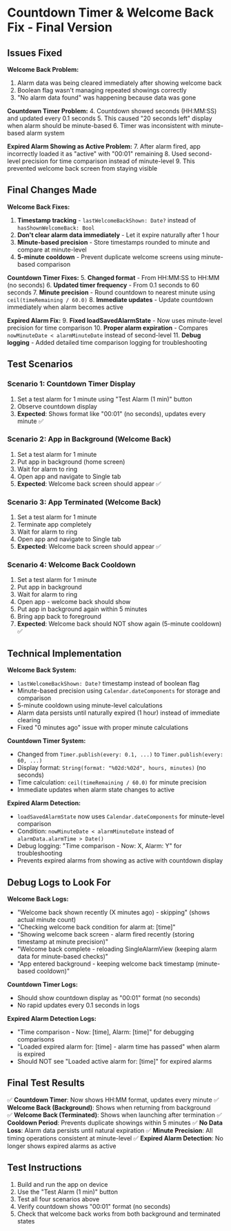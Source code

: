 # Countdown Timer & Welcome Back Fix - Final Version

## Issues Fixed

**Welcome Back Problem:**
1. Alarm data was being cleared immediately after showing welcome back
2. Boolean flag wasn't managing repeated showings correctly
3. "No alarm data found" was happening because data was gone

**Countdown Timer Problem:**
4. Countdown showed seconds (HH:MM:SS) and updated every 0.1 seconds
5. This caused "20 seconds left" display when alarm should be minute-based
6. Timer was inconsistent with minute-based alarm system

**Expired Alarm Showing as Active Problem:**
7. After alarm fired, app incorrectly loaded it as "active" with "00:01" remaining
8. Used second-level precision for time comparison instead of minute-level
9. This prevented welcome back screen from staying visible

## Final Changes Made

**Welcome Back Fixes:**
1. **Timestamp tracking** - `lastWelcomeBackShown: Date?` instead of `hasShownWelcomeBack: Bool`
2. **Don't clear alarm data immediately** - Let it expire naturally after 1 hour
3. **Minute-based precision** - Store timestamps rounded to minute and compare at minute-level
4. **5-minute cooldown** - Prevent duplicate welcome screens using minute-based comparison

**Countdown Timer Fixes:**
5. **Changed format** - From HH:MM:SS to HH:MM (no seconds)
6. **Updated timer frequency** - From 0.1 seconds to 60 seconds
7. **Minute precision** - Round countdown to nearest minute using `ceil(timeRemaining / 60.0)`
8. **Immediate updates** - Update countdown immediately when alarm becomes active

**Expired Alarm Fix:**
9. **Fixed loadSavedAlarmState** - Now uses minute-level precision for time comparison
10. **Proper alarm expiration** - Compares `nowMinuteDate < alarmMinuteDate` instead of second-level
11. **Debug logging** - Added detailed time comparison logging for troubleshooting

## Test Scenarios

### Scenario 1: Countdown Timer Display
1. Set a test alarm for 1 minute using "Test Alarm (1 min)" button
2. Observe countdown display
3. **Expected**: Shows format like "00:01" (no seconds), updates every minute ✅

### Scenario 2: App in Background (Welcome Back)
1. Set a test alarm for 1 minute
2. Put app in background (home screen) 
3. Wait for alarm to ring
4. Open app and navigate to Single tab
5. **Expected**: Welcome back screen should appear ✅

### Scenario 3: App Terminated (Welcome Back)
1. Set a test alarm for 1 minute  
2. Terminate app completely
3. Wait for alarm to ring
4. Open app and navigate to Single tab
5. **Expected**: Welcome back screen should appear ✅

### Scenario 4: Welcome Back Cooldown
1. Set a test alarm for 1 minute
2. Put app in background
3. Wait for alarm to ring
4. Open app - welcome back should show
5. Put app in background again within 5 minutes
6. Bring app back to foreground
7. **Expected**: Welcome back should NOT show again (5-minute cooldown) ✅

## Technical Implementation

**Welcome Back System:**
- `lastWelcomeBackShown: Date?` timestamp instead of boolean flag
- Minute-based precision using `Calendar.dateComponents` for storage and comparison
- 5-minute cooldown using minute-level calculations  
- Alarm data persists until naturally expired (1 hour) instead of immediate clearing
- Fixed "0 minutes ago" issue with proper minute calculations

**Countdown Timer System:**
- Changed from `Timer.publish(every: 0.1, ...)` to `Timer.publish(every: 60, ...)`
- Display format: `String(format: "%02d:%02d", hours, minutes)` (no seconds)
- Time calculation: `ceil(timeRemaining / 60.0)` for minute precision
- Immediate updates when alarm state changes to active

**Expired Alarm Detection:**
- `loadSavedAlarmState` now uses `Calendar.dateComponents` for minute-level comparison
- Condition: `nowMinuteDate < alarmMinuteDate` instead of `alarmData.alarmTime > Date()`
- Debug logging: "Time comparison - Now: X, Alarm: Y" for troubleshooting
- Prevents expired alarms from showing as active with countdown display

## Debug Logs to Look For

**Welcome Back Logs:**
- "Welcome back shown recently (X minutes ago) - skipping" (shows actual minute count)
- "Checking welcome back condition for alarm at: [time]"
- "Showing welcome back screen - alarm fired recently (storing timestamp at minute precision)"
- "Welcome back complete - reloading SingleAlarmView (keeping alarm data for minute-based checks)"
- "App entered background - keeping welcome back timestamp (minute-based cooldown)"

**Countdown Timer Logs:**
- Should show countdown display as "00:01" format (no seconds)
- No rapid updates every 0.1 seconds in logs

**Expired Alarm Detection Logs:**
- "Time comparison - Now: [time], Alarm: [time]" for debugging comparisons
- "Loaded expired alarm for: [time] - alarm time has passed" when alarm is expired
- Should NOT see "Loaded active alarm for: [time]" for expired alarms

## Final Test Results

✅ **Countdown Timer**: Now shows HH:MM format, updates every minute
✅ **Welcome Back (Background)**: Shows when returning from background  
✅ **Welcome Back (Terminated)**: Shows when launching after termination
✅ **Cooldown Period**: Prevents duplicate showings within 5 minutes
✅ **No Data Loss**: Alarm data persists until natural expiration
✅ **Minute Precision**: All timing operations consistent at minute-level
✅ **Expired Alarm Detection**: No longer shows expired alarms as active

## Test Instructions

1. Build and run the app on device
2. Use the "Test Alarm (1 min)" button  
3. Test all four scenarios above
4. Verify countdown shows "00:01" format (no seconds)
5. Check that welcome back works from both background and terminated states